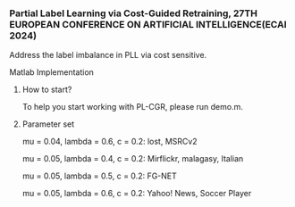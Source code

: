 ### Partial Label Learning via Cost-Guided Retraining, 27TH EUROPEAN CONFERENCE ON ARTIFICIAL INTELLIGENCE(ECAI 2024)
Address the label imbalance in PLL via cost sensitive.

Matlab Implementation          

1. How to start?

    To help you start working with PL-CGR, please run demo.m.

2. Parameter set
    
    mu = 0.04, lambda = 0.6, c = 0.2: lost, MSRCv2
    
    mu = 0.05, lambda = 0.4, c = 0.2: Mirflickr, malagasy, Italian
    
    mu = 0.05, lambda = 0.5, c = 0.2: FG-NET
    
    mu = 0.05, lambda = 0.6, c = 0.2: Yahoo! News, Soccer Player
    
